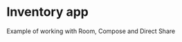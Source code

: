 Inventory app
==================================

Example of working with Room, Compose and Direct Share